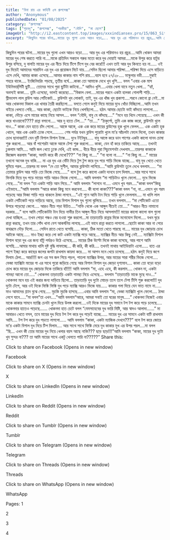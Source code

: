 ```yaml
---
title: "বিনা রায় এর কাহিনী ৫ম গ্রুপসেক্স"
author: "Anonymous"
publishedDate: "01/08/2025"
category: "গ্রুপসেক্স"
tags: ["গৃহবধূ", "গ্রুপসেক্স", "পরকীয়া", "বৌদি", "মা ছেলে"]
imageUrl: "http://i2.eastcontent.top/images/xxxindiansex.pro/15/863_Sita_is_note.jpg"
excerpt: "কিছুদিন পরের ঘটনা….মায়ের দুধ গুলো এখন আরও বড়ো….. আর দুধ এর পরিমানও হয় প্রচুর….আমি খোকন আমরা মায়ের দুধ শেষ করতে পারি না….মাকে প্রতিদিন সকালে গরুর মতো করে দুধ দোয়াই আমরা….মাকে উপুর করে হাটুর উপুর বসিয..."
---
```


কিছুদিন পরের ঘটনা….মায়ের দুধ গুলো এখন আরও বড়ো….. আর দুধ এর পরিমানও হয় প্রচুর….আমি খোকন আমরা মায়ের দুধ শেষ করতে পারি না….মাকে প্রতিদিন সকালে গরুর মতো করে দুধ দোয়াই আমরা….মাকে উপুর করে হাটুর উপুর বসিয়ে, দু বালতি মায়ের দুধ এর নীচে দিয়ে টিপে টিপে দুধ বের করে!!! এখন তাই আর দুধ কিনতে হয় না….. ওই দুধ দিয়েই আমাদের সারাদিন এর দুধ এর প্রয়োজন মিটে যায়….সেদিন ছিলো আমার পরিক্ষা….পরিক্ষা দিয়ে এসে বাড়িতে এসে দেখি, আমার কাকা এসেছে….আমার কাকার নাম শশি রায়….বয়স হবে ২৭/২৮…. মাস্কুলার বডী……মুম্বাই শহরে থাকে…. ইংজিনিযরিং পড়ছে, তৃতীয় বর্ষে….কাকা তো আমাকে দেখে খুব খুশি…. বলল “এবার এক মাস ইউনিভার্র্সিটী ছুটি…. তোদের সাথে পুরা ছুটিটা কাটবো…” আমিও খুশি….এবার খেলা যাবে নতুন খেলা… “হ্যাঁ, অবস্যই কাকা…. তুমি এসেছো, ভালই করেছো….”বিকাল বেলা….মায়ের পরনে একটা হালকা গোলাপী শাড়ি…. স্লীভলেস লাল ব্লাউস আর পেটিকোট… ব্লাউসটা খুব লোকাট, তাই, দুধ এর খাঁজ খুব প্রকাশ্য….পরনে কোনো ব্রা নেই…মা আর খোকনদা বিকাল এর খাবার তৈরী করছিলো…. বলতে গেলে কনুই দিয়ে মায়ের দুধে খোঁচা দিচ্ছিলো…আমি তখন বাইরে খেলতে গেছি… আর কাকা, ছোটো ভাইকে নিয়ে খেলছিলো…. হঠাৎ আমার ছোটো ভাই কাঁদতে লাগলো…. কাকা, দৌড়ে এসে মায়ের কাছে নিয়ে আসল…. বলল “বৌদি, বাবু যে কাঁদছে….” “মনে হয় খিদে পেয়েছে…. এখন কী করে খাওয়াবো???? রান্না বসানো…. আর দু হাতে টেল….” “তা….” “ঠাকুর্পো, তুমি এক কাজ করো, ব্লাউসটা খুলে দাও…” কাকা যেন হাতে চাঁদ পেলো…. আস্তে আস্তে, এক এক করে মায়ের ব্লাউসের হুক খুলে ফেলল…. এক একটা হুক খোলে, আর এক একটা ঢোক গেলে……… শেষ পর্যন্ত যখন ব্লাউস পুরোটা খুলে মা’র আঁচলটা ফেলে দিলো, তখন কাকার চোখ ছানাবরা!!! যেন দুটি বিশাল বিশাল ট্যাঙ্ক…. দুধে টইটম্বুর….. বাবু আস্তে করে ডান পাশের একটা কালো দানব চোষা শুরু করলো…. আর বাঁ পাশেরটা আস্তে আস্তে টেপা শুরু করলো…. কাকা, যেন হাঁ করে তাকিয়ে আছে…… তখনই ঢুকলাম আমি…. আমি জল খেতে ঢুকে দেখি, এই কান্ড… ধীরে ধীরে পুরা সিচুযেশনটা দেখলাম….তারপর কাকাকে জিজ্ঞেস করলাম “কাকা, অমনি করে কী দেখো???” “না কিছু না….” “না বলো না…..” “না কিছু না….” মায়ের তখনো অনেক দুধ বাকি…. মা এর দুধ এর বোঁটা দিয়ে টুপ টুপ করে দুধ পরে শাড়ি ভিজে যাচ্ছে…. বাবু দুধ খেতে খেতে ঘুমিয়ে পরল….তারপর মা বলল “দে তো সুশীল, আমার ব্লাউসটা লাগিয়ে….”আমি ব্লাউসটা তুলে দেখে বললাম….. “মা তোমার ব্লাউস আর শাড়ি তো ভিজে গেছে……” বলে টুপ করে কালো একটা দানবে চাপ দিলাম….আর সাথে সাথে ফিনকি দিয়ে দুধ পড়ে মায়ের শাড়ি আরও ভিজে গেলো….. আমি বললাম “মা শাড়িটাও খুলে ফেলো…. দুধে ভিজে গেছে….”মা বলল “তা একটা শাড়ি আন গিয়ে…” আমি বললাম “লাগবে না…. এমনে খুব গরম….”কাকা বলল“কিন্তু এইভাবে…”আমি বললাম “আরে কাকা কিছু মনে করবেনা…. কী বলো কাকা???”কাকা বলল “না, না…এমনে খুব গরম পড়েছে আর ভিজা শাড়ি পরে থাকলে ঠান্ডা লাগবে….”এই শুনে আমি টান দিয়ে শাড়ি খুলে ফেললাম…. মা খালি লাল একটা পেটিকোট পড়ে দাড়িয়ে আছে, তার বিশাল বিশাল দুধ গুলো ঝুলিয়ে….. তখন বললাম…. “মা পেটিকোট এতো উপরে পড়েছো কেনো…. আরও নীচে পড়া উচিত….“নাভি থেকে এক আঙ্গুল নীচেই তো….” “আরও নীচে নামানো দরকার….” বলে আমি পেটিকোটটা টান দিয়ে নাভীর তিন আঙ্গুল নীচে নিয়ে আসলাম!!! মায়ের কালো কালো বাল গুলো দেখা যাচ্ছিল…. তখন পোড়া গন্ধও বের হওয়া শুরু করলো…মা তাড়াতাড়ি রান্নার দিকে মনোযোগ দিলো…. যখন ঘুরে রান্না করছে, তখন তার পোঁদ খানা বেশ আকর্ষনিয় লাগছে….এই ভাবে রান্না করতে লাগলো…ছোটো কাকা আর না পেরে বাথরূমে দৌড় দিলো….. সেদিন রাতে খেতে বসেছি….. কাকা, ঠিক মতো খেতে পারছে না…. মায়ের দুধ জোড়ায় চোখ আটকে আছে….. মাও ইচ্ছা করে লো কাট একটা ম্যাক্সি পড়ে আছে… ম্যাক্সির নীচে আর কিছু নেই…. ম্যাক্সিটা বিশাল বিশাল বড়ো দুধ এর জন্য হাঁটু পর্যন্তও উঠে এসেছে…. মায়ের ঠিক উল্টো দিকে কাকা বসেছে, আর পাশে আমি বসেছি….আমার মাথায় খালি দুষ্ট বুদ্ধি লাফাচ্ছে… কী করি, কী করি…. তখনই মাথায় আইডিয়াটা এলো….. হাত এর পাশে ইচ্ছা করে কাছের জলের জগটা রাখলাম কায়দা করে…. মা আপন মনে খেয়ে চলেছে…..হঠাৎ কনুই দিয়ে জগে দিলাম ঠেলা… আর!!!! জগ এর সব জল গিয়ে পড়ল, পাতলা ম্যাক্সির উপর, আর মায়ের সারা শরীর ভিজে গেলো…. ভেজা ম্যাক্সিটা মায়ের গা এর সাথে পুরো জড়িয়ে গেছে আর বিশাল বিশাল দুধ জোড়া দৃশ্যমান…. কাকা তো বড়ো বড়ো চোখ করে মায়ের দুধ জোড়ার দিকে তাকিয়ে হাঁ!!!! আমি বললাম “মা, এহে এহে, কী করলাম…. খোকন দা, একটা গামছা আনো তো…..” খোকনদা তাড়াতাড়ি একটা গামছা নিয়ে এসেছে… বললাম “তাড়াতাড়ি মাকে মুছে দাও…” খোকনদা মনে হয় এই করার জন্য দাড়িয়ে ছিলো… তাড়াতাড়ি দুধ দুটো মোচড় তলে তলে টেপা টিপি শুরু করলো!!! দুধ দুটো টেপে, আর ওই দিকে ফিঙ্কি ফিঙ্কি দুধ পড়ে ম্যাক্সি আরও ভিজে যায়….. কাকার গলা দিয়ে যেন ভাত নামে না….. মাও আমাদের প্ল্যান বুঝে গেছে…. মুচকি মুচকি হাসছে…..এবার আমি বললাম “মা, ভেজা ম্যাক্সিটা খুলে ফেলো…. ঠান্ডা লেগে যাবে…..”মা বলল“তা এখন….”আমি বললাম“আরে, আমরা সবাই তো ঘরের মানুষ…..” খোকনদা নিজেই এবার মাকে কাকার সামনে ম্যাক্সি চেনটা খুলে দিয়ে উলঙ্গ করলো….ওই দিকে মায়ের দুধ সমানে টপ টপ করে পড়ে চলেছে…. খোকনদার হাতেও পড়েছে…… খোকনদা হাত চেটে বলল “মেমসাহেবের দুধ ভারি মিষ্টি, আর স্বাদও আলাদা……” মা আবারও খেতে বসল, তবে মায়ের দুধ দিয়ে টপ টপ করে দুধ পড়েই যাচ্ছে….. মায়ের দুধ এর সামনে একটা বাটি রাখলাম আমি…. টপ টপ করে দুধ পড়তে লাগলো….. আমি বললাম “কাকা, একটা ম্যাজিক দেখবে???” বলে টপ করে জোরে মা’র একটা বিশাল দুধ নিয়ে টিপ দিলাম…. আর সাথে সাথে ফিঙ্কি মেরে দুধ কাকার মুখ এর উপর পরল….মা বলল “ছি… এখন কী তোর মায়ের দুধ নিয়ে খেলার বয়স আছে নাকি??? ছাড় ছাড়!!!”আমি বললাম “কাকা, মায়ের দুধ দুটো খুব সুন্দর না??? তা আমি মায়ের সাথে একটু খেলতে পারি না?????”
Share this:


Click to share on Facebook (Opens in new window)


Facebook




Click to share on X (Opens in new window)


X




Click to share on LinkedIn (Opens in new window)


LinkedIn




Click to share on Reddit (Opens in new window)


Reddit




Click to share on Tumblr (Opens in new window)


Tumblr




Click to share on Telegram (Opens in new window)


Telegram




Click to share on Threads (Opens in new window)


Threads




Click to share on WhatsApp (Opens in new window)


WhatsApp


Pages: 
1
 
2
 
3
 
4
